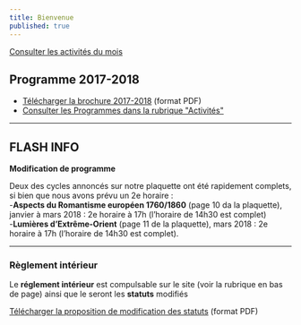 ```yaml
---
title: Bienvenue
published: true
---
```


<p><a href="/pages/activites-du-mois.html" class="bouton">Consulter les activités du mois</a></p>  

## Programme 2017-2018

- [Télécharger la brochure 2017-2018](/fichiers/brochure-2017-2018.pdf) (format PDF)
- [Consulter les Programmes dans la rubrique "Activités"](/pages/activites.html)





---
## FLASH INFO  







**Modification de programme**  
  


Deux des cycles annoncés sur notre plaquette ont été rapidement complets, si bien que nous avons prévu un 2e horaire :  
-**Aspects du Romantisme européen 1760/1860** (page 10 da la plaquette), janvier à mars 2018 : 2e horaire à 17h (l’horaire de 14h30 est complet)  
-**Lumières d’Extrême-Orient** (page 11 de la plaquette), mars 2018 : 2e horaire à 17h (l’horaire de 14h30 est complet).

 


  









---

### Règlement intérieur

Le **réglement intérieur** est compulsable sur le site (voir la rubrique en bas de page) ainsi que le seront les **statuts** modifiés

[Télécharger la proposition de modification des statuts](/fichiers/161115-proposition-de-modifications-des-statuts.pdf) (format PDF)
